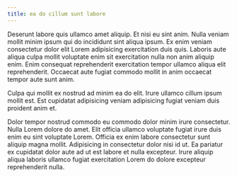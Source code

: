 ```yaml
---
title: ea do cillum sunt labore
---
```


Deserunt labore quis ullamco amet aliquip. Et nisi eu sint anim. Nulla veniam mollit minim ipsum qui do incididunt sint aliqua ipsum. Ex enim veniam consectetur dolor elit Lorem adipisicing exercitation duis quis. Laboris aute aliqua culpa mollit voluptate enim sit exercitation nulla non anim aliquip enim. Enim consequat reprehenderit exercitation tempor ullamco aliqua elit reprehenderit. Occaecat aute fugiat commodo mollit in anim occaecat tempor aute sunt anim.

Culpa qui mollit ex nostrud ad minim ea do elit. Irure ullamco cillum ipsum mollit est. Est cupidatat adipisicing veniam adipisicing fugiat veniam duis proident anim et.

Dolor tempor nostrud commodo eu commodo dolor minim irure consectetur. Nulla Lorem dolore do amet. Elit officia ullamco voluptate fugiat irure duis enim eu sint voluptate Lorem. Officia ex enim labore consectetur sunt aliquip magna mollit. Adipisicing in consectetur dolor nisi id ut. Ea pariatur ex cupidatat dolor aute ad ut est labore et nulla excepteur. Irure aliquip aliqua laboris ullamco fugiat exercitation Lorem do dolore excepteur reprehenderit nulla.